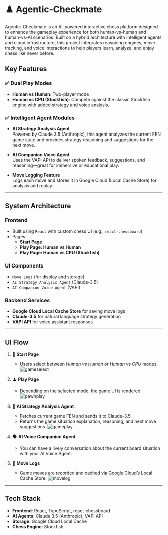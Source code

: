 # ♟️ Agentic-Checkmate

Agentic-Checkmate is an AI-powered interactive chess platform designed to enhance the gameplay experience for both human-vs-human and human-vs-AI scenarios. Built on a hybrid architecture with intelligent agents and cloud infrastructure, this project integrates reasoning engines, move tracking, and voice interactions to help players learn, analyze, and enjoy chess like never before.

## Key Features

### ✅ Dual Play Modes
- **Human vs Human**: Two-player mode
- **Human vs CPU (Stockfish)**: Compete against the classic Stockfish engine with added strategy and voice analysis.

### ✅ Intelligent Agent Modules
- **AI Strategy Analysis Agent**  
  Powered by Claude 3.5 (Anthropic), this agent analyzes the current FEN game state and provides strategy reasoning and suggestions for the next move.
  
- **AI Companion Voice Agent**  
  Uses the VAPI API to deliver spoken feedback, suggestions, and reasoning—great for immersive or educational play.

- **Move Logging Feature**  
  Logs each move and stores it in Google Cloud (Local Cache Store) for analysis and replay.

---

## System Architecture

### Frontend
- Built using `React` with custom chess UI (e.g., `react-chessboard`)
- Pages:
  - **Start Page**
  - **Play Page: Human vs Human**
  - **Play Page: Human vs CPU (Stockfish)**

### UI Components
- `Move Logs` (for display and storage)
- `AI Strategy Analysis Agent` (Claude-3.5)
- `AI Companion Voice Agent` (VAPI)

### Backend Services
- **Google Cloud Local Cache Store** for saving move logs
- **Claude-3.5** for natural language strategy generation
- **VAPI API** for voice assistant responses

---

## UI Flow

1. 🏁 **Start Page**
    - Users select between *Human vs Human* or *Human vs CPU* modes.
    ![gameselect](https://media.githubusercontent.com/media/jluotosun/chessanalyzeragent/main/chessmaster/assets/gameselect.GIF)
2. ♟️ **Play Page**
    - Depending on the selected mode, the game UI is rendered.
    ![pawnplay](https://media.githubusercontent.com/media/jluotosun/chessanalyzeragent/main/chessmaster/assets/pawnselect.GIF)

3. 🧠 **AI Strategy Analysis Agent**
    - Fetches current game FEN and sends it to Claude-3.5.
    - Returns the game situation explanation, reasoning, and next move suggestions.
    ![gameplay](https://media.githubusercontent.com/media/jluotosun/chessanalyzeragent/main/chessmaster/assets/gameplay.GIF)

4. 🗣️ **AI Voice Companion Agent**
    - You can have a lively conversation about the current board situation with your AI Voice Agent.

5. 💾 **Move Logs**
    - Game moves are recorded and cached via Google Cloud’s Local Cache Store.
    ![movelog](https://media.githubusercontent.com/media/jluotosun/chessanalyzeragent/main/chessmaster/assets/movelog.GIF)

---

## Tech Stack

- **Frontend**: React, TypeScript, react-chessboard
- **AI Agents**: Claude 3.5 (Anthropic), VAPI API
- **Storage**: Google Cloud Local Cache
- **Chess Engine**: Stockfish

